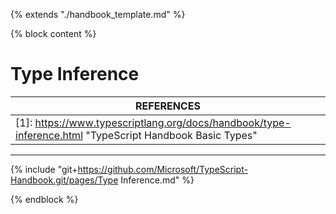 {% extends "./handbook_template.md" %}

{% block content %}

# Type Inference

| REFERENCES                               |
| ---------------------------------------- |
| [1]: https://www.typescriptlang.org/docs/handbook/type-inference.html "TypeScript Handbook Basic Types" |

------



{% include "git+https://github.com/Microsoft/TypeScript-Handbook.git/pages/Type Inference.md" %}

{% endblock %}